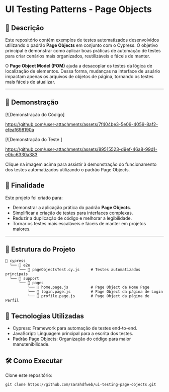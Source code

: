 # UI Testing Patterns - Page Objects

## 📖 Descrição

Este repositório contém exemplos de testes automatizados desenvolvidos utilizando o padrão **Page Objects** em conjunto com o Cypress. O objetivo principal é demonstrar como aplicar boas práticas de automação de testes para criar cenários mais organizados, reutilizáveis e fáceis de manter.

O **Page Object Model (POM)** ajuda a desacoplar os testes da lógica de localização de elementos. Dessa forma, mudanças na interface de usuário impactam apenas os arquivos de objetos de página, tornando os testes mais fáceis de atualizar.

---

## 🎥 Demonstração

[![Demonstração do Código] 

https://github.com/user-attachments/assets/7f404be3-5e09-4059-8af2-efeaf698190a

[![Demonstração do Teste ] 




https://github.com/user-attachments/assets/89515523-d9ef-46a8-99d1-e0bc6330a383





Clique na imagem acima para assistir à demonstração do funcionamento dos testes automatizados utilizando o padrão Page Objects.


## 🎯 Finalidade

Este projeto foi criado para:

- Demonstrar a aplicação prática do padrão **Page Objects**.
- Simplificar a criação de testes para interfaces complexas.
- Reduzir a duplicação de código e melhorar a legibilidade.
- Tornar os testes mais escaláveis e fáceis de manter em projetos maiores.

---

## 📂 Estrutura do Projeto

```plaintext
📁 cypress
  └── 📁 e2e
      └── 📄 pageObjectsTest.cy.js     # Testes automatizados principais
  └── 📁 support
      └── 📁 pages
          └── 📄 home.page.js          # Page Object da Home Page
          └── 📄 login.page.js         # Page Object da página de Login
          └── 📄 profile.page.js       # Page Object da página de Perfil

```
## 🚀 Tecnologias Utilizadas

- Cypress: Framework para automação de testes end-to-end.
- JavaScript: Linguagem principal para a escrita dos testes.
- Padrão Page Objects: Organização do código para maior manutenibilidade.

## 🛠️ Como Executar
Clone este repositório:
```
git clone https://github.com/sarahdfweb/ui-testing-page-objects.git
```


